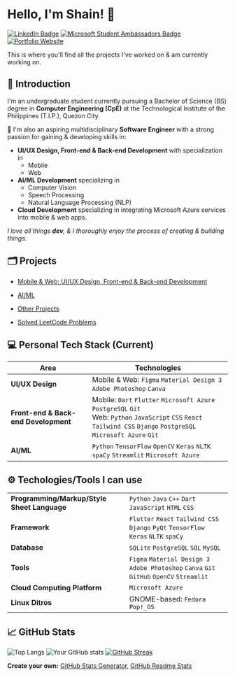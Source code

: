 # Hello, I'm Shain! 👋 
[![LinkedIn Badge](https://img.shields.io/badge/LinkedIn-Profile-0077B5?style=flat&logo=linkedin&logoColor=white&color=0D76A8)](https://www.linkedin.com/in/shain-sahagun/) 
[![Microsoft Student Ambassadors Badge](https://img.shields.io/badge/Microsoft%20Learn%20Student%20Ambassadors-Profile-0078D7?style=flat&logo=microsoft&logoColor=white&color=0078D7)](https://mvp.microsoft.com/en-US/studentambassadors/profile/29029057-9590-40b8-8798-a96fdadaa7d8)
[![Portfolio Website](https://img.shields.io/badge/Portfolio-Visit%20My%20Website-4CAF50?style=flat&logo=web&logoColor=white&color=000000)](https://your-portfolio-website-url.com)

This is where you'll find all the projects I've worked on & am currently working on.

## 🙋 Introduction
I'm an undergraduate student currently pursuing a Bachelor of Science (BS) degree in **Computer Engineering (CpE)** at the Technological Institute of the Philippines (T.I.P.), Quezon City.

🚀 I'm also an aspiring multidisciplinary **Software Engineer** with a strong passion for gaining & developing skills in:
- **UI/UX Design, Front-end & Back-end Development** with specialization in
  - Mobile
  - Web
- **AI/ML Development** specializing in 
  - Computer Vision
  - Speech Processing
  - Natural Language Processing (NLP)
- **Cloud Development** specializing in integrating Microsoft Azure services into mobile & web apps.

*I love all things **dev**, & I thoroughly enjoy the process of creating & building things.*
##
## 🗂️ Projects

- [Mobile & Web: UI/UX Design, Front-end & Back-end Development](https://github.com/m3mentomor1/m3mentomor1/blob/main/Mobile%5CFrontend%26BackendDev.md)

- [AI/ML](https://github.com/m3mentomor1/m3mentomor1/blob/main/AI%5CML.md)

- [Other Projects](https://github.com/m3mentomor1/m3mentomor1/blob/main/OtherProjects.md) 

- [Solved LeetCode Problems](https://github.com/m3mentomor1/Solved_LeetCode_Problems)
##
## 💻 Personal Tech Stack (Current)
| Area                        | Technologies                                                                                     |
|-----------------------------|--------------------------------------------------------------------------------------------------|
| **UI/UX Design**   | Mobile & Web: ``Figma`` ``Material Design 3`` ``Adobe Photoshop`` ``Canva``                      |
| **Front-end & Back-end Development** | Mobile: ``Dart`` ``Flutter`` ``Microsoft Azure`` ``PostgreSQL`` ``Git`` <br> Web: ``Python`` ``JavaScript`` ``CSS`` ``React`` ``Tailwind CSS`` ``Django`` ``PostgreSQL`` ``Microsoft Azure`` ``Git`` |
| **AI/ML**                         | ``Python`` ``TensorFlow`` ``OpenCV`` ``Keras`` ``NLTK`` ``spaCy`` ``Streamlit`` ``Microsoft Azure`` |
##
## ⚙️ Techologies/Tools I can use
|              |                                                                        |
|-----------------------------|--------------------------------------------------------------------------------------------------|
| **Programming/Markup/Style Sheet Language** | ``Python`` ``Java`` ``C++`` ``Dart`` ``JavaScript`` ``HTML`` ``CSS`` |
| **Framework** | ``Flutter`` ``React`` ``Tailwind CSS`` ``Django`` ``PyQt`` ``TensorFlow`` ``Keras`` ``NLTK`` ``spaCy`` |
| **Database** | ``SQLite`` ``PostgreSQL`` ``SQL`` ``MySQL`` |
| **Tools** | ``Figma`` ``Material Design 3`` ``Adobe Photoshop`` ``Canva`` ``Git`` ``GitHub`` ``OpenCV`` ``Streamlit``
| **Cloud Computing Platform** | ``Microsoft Azure`` |
| **Linux Ditros** | GNOME-based: ``Fedora`` ``Pop!_OS`` |
##
## 📈 GitHub Stats
![Top Langs](https://github-readme-stats.vercel.app/api/top-langs/?username=m3mentomor1&layout=compact&theme=rose_pine)
![Your GitHub stats](https://github-readme-stats.vercel.app/api?username=m3mentomor1&show_icons=true&hide_title=true&hide=prs&count_private=true&theme=rose_pine)
[![GitHub Streak](http://github-readme-streak-stats.herokuapp.com?user=m3mentomor1&theme=rose_pine)](https://git.io/streak-stats) 

**Create your own:** [GitHub Stats Generator](https://github.com/omsimos/github-stats-generator), [GitHub Readme Stats](https://github.com/anuraghazra/github-readme-stats)
